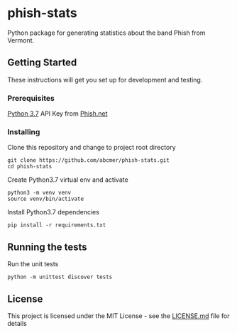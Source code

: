 # phish-stats

Python package for generating statistics about the band Phish from Vermont.

## Getting Started

These instructions will get you set up for development and testing.

### Prerequisites

[Python 3.7](https://www.python.org/downloads/release/python-370/)
API Key from [Phish.net](http://api.phish.net/keys/)

### Installing

Clone this repository and change to project root directory

```
git clone https://github.com/abcmer/phish-stats.git
cd phish-stats
```

Create Python3.7 virtual env and activate

```
python3 -m venv venv
source venv/bin/activate
```

Install Python3.7 dependencies

```
pip install -r requirements.txt
```

## Running the tests

Run the unit tests

```
python -m unittest discover tests
```

## License

This project is licensed under the MIT License - see the [LICENSE.md](LICENSE.md) file for details
